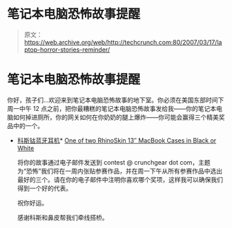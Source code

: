 # 笔记本电脑恐怖故事提醒

> 原文：<https://web.archive.org/web/http://techcrunch.com:80/2007/03/17/laptop-horror-stories-reminder/>

# 笔记本电脑恐怖故事提醒

你好，孩子们…欢迎来到笔记本电脑恐怖故事的地下室。你必须在美国东部时间下周一中午 12 点之前，把你最糟糕的笔记本电脑恐怖故事发给我——你的笔记本电脑如何掉进厕所，你的网关如何在你奶奶的腿上爆炸——你可能会赢得三个精美奖品中的一个。

*   [科斯钴蓝牙耳机](https://web.archive.org/web/20210124035228/http://www.koss.com/koss/kossweb.nsf/p?OpenForm&pc%5Ewl%5ECobalt)*   [One of two RhinoSkin 13″ MacBook Cases in Black or White](https://web.archive.org/web/20210124035228/http://www.saunders-usa.com/rhinoskin/?brand=278&model=279)

    将你的故事通过电子邮件发送到 contest @ crunchgear dot com，主题为“恐怖”我们将在一周内张贴参赛作品，并在周一下午从所有参赛作品中选出最好的三个。请在你的电子邮件中注明你喜欢哪个奖项，这样我可以确保我们得到一个好的代表。

    祝你好运。

    感谢科斯和鼻皮帮我们牵线搭桥。